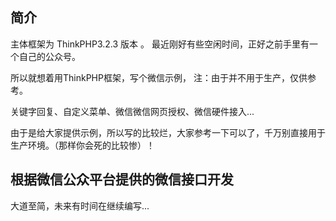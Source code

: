 ﻿## 简介

主体框架为 ThinkPHP3.2.3 版本 。 最近刚好有些空闲时间，正好之前手里有一个自己的公众号。

所以就想着用ThinkPHP框架，写个微信示例， 注：由于并不用于生产，仅供参考。

关键字回复、自定义菜单、微信微信网页授权、微信硬件接入...

由于是给大家提供示例，所以写的比较烂，大家参考一下可以了，千万别直接用于生产环境。（那样你会死的比较惨）！

## 根据微信公众平台提供的微信接口开发

大道至简，未来有时间在继续编写...
